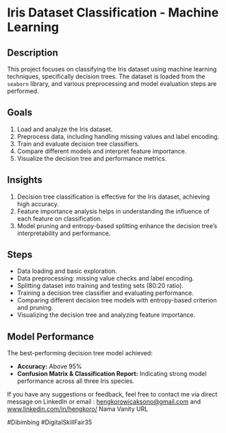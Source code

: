 # Iris Dataset Classification - Machine Learning

## Description
This project focuses on classifying the Iris dataset using machine learning techniques, specifically decision trees. The dataset is loaded from the `seaborn` library, and various preprocessing and model evaluation steps are performed.

## Goals
1. Load and analyze the Iris dataset.
2. Preprocess data, including handling missing values and label encoding.
3. Train and evaluate decision tree classifiers.
4. Compare different models and interpret feature importance.
5. Visualize the decision tree and performance metrics.

## Insights
1. Decision tree classification is effective for the Iris dataset, achieving high accuracy.
2. Feature importance analysis helps in understanding the influence of each feature on classification.
3. Model pruning and entropy-based splitting enhance the decision tree’s interpretability and performance.

## Steps
- Data loading and basic exploration.
- Data preprocessing: missing value checks and label encoding.
- Splitting dataset into training and testing sets (80:20 ratio).
- Training a decision tree classifier and evaluating performance.
- Comparing different decision tree models with entropy-based criterion and pruning.
- Visualizing the decision tree and analyzing feature importance.

## Model Performance
The best-performing decision tree model achieved:
- **Accuracy:** Above 95%
- **Confusion Matrix & Classification Report:** Indicating strong model performance across all three Iris species.

If you have any suggestions or feedback, feel free to contact me via direct message on LinkedIn or email : hengkorowicaksono@gmail.com and www.linkedin.com/in/hengkoro/
Nama Vanity URL


#Dibimbing #DigitalSkillFair35


